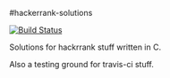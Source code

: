 #hackerrank-solutions

[![Build Status](https://travis-ci.org/Mitame/hackerrank-solutions.svg?branch=master)](https://travis-ci.org/Mitame/hackerrank-solutions)

Solutions for hackrrank stuff written in C.

Also a testing ground for travis-ci stuff.
